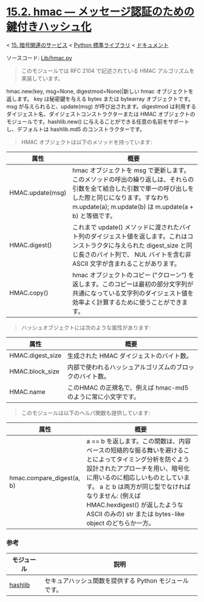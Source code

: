 # [15.2. hmac — メッセージ認証のための鍵付きハッシュ化](https://docs.python.jp/3/library/hmac.html)

< [15. 暗号関連のサービス](https://docs.python.jp/3/library/crypto.html) < [Python 標準ライブラリ](https://docs.python.jp/3/library/index.html#the-python-standard-library) < [ドキュメント](https://docs.python.jp/3/index.html)

ソースコード: [Lib/hmac.py](https://github.com/python/cpython/tree/3.6/Lib/hmac.py)

> このモジュールでは RFC 2104 で記述されている HMAC アルゴリズムを実装しています。

hmac.new(key, msg=None, digestmod=None)|新しい hmac オブジェクトを返します。 key は秘密鍵を与える bytes または bytearray オブジェクトです。msg が与えられると、update(msg) が呼び出されます。digestmod は利用するダイジェスト名、ダイジェストコンストラクターまたは HMAC オブジェクトのモジュールです。hashlib.new() に与えることができる任意の名前をサポートし、デフォルトは hashlib.md5 のコンストラクターです。

> HMAC オブジェクトは以下のメソッドを持っています:

属性|概要
----|----
HMAC.update(msg)|hmac オブジェクトを msg で更新します。このメソッドの呼出の繰り返しは、それらの引数を全て結合した引数で単一の呼び出しをした際と同じになります。すなわち m.update(a); m.update(b) は m.update(a + b) と等価です。
HMAC.digest()|これまで update() メソッドに渡されたバイト列のダイジェスト値を返します。これはコンストラクタに与えられた digest_size と同じ長さのバイト列で、 NUL バイトを含む非 ASCII 文字が含まれることがあります。
HMAC.copy()|hmac オブジェクトのコピー ("クローン") を返します。このコピーは最初の部分文字列が共通になっている文字列のダイジェスト値を効率よく計算するために使うことができます。

> ハッシュオブジェクトには次のような属性があります:

属性|概要
----|----
HMAC.digest_size|生成された HMAC ダイジェストのバイト数。
HMAC.block_size|内部で使われるハッシュアルゴリズムのブロックのバイト数。
HMAC.name|このHMAC の正規名で、例えば hmac-md5 のように常に小文字です。

> このモジュールは以下のヘルパ関数も提供しています:

属性|概要
----|----
hmac.compare_digest(a, b)|a == b を返します。この関数は、内容ベースの短絡的な振る舞いを避けることによってタイミング分析を防ぐよう設計されたアプローチを用い、暗号化に用いるのに相応しいものとしています。 a と b は両方が同じ型でなければなりません: (例えば HMAC.hexdigest() が返したような ASCII のみの) str または bytes-like object のどちらか一方。

### 参考

モジュール|説明
----------|----
[hashlib](https://docs.python.jp/3/library/hashlib.html#module-hashlib)|セキュアハッシュ関数を提供する Python モジュールです。

